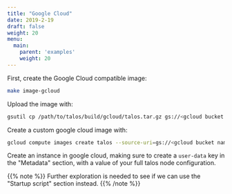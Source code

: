 ```yaml
---
title: "Google Cloud"
date: 2019-2-19
draft: false
weight: 20
menu:
  main:
    parent: 'examples'
    weight: 20
---
```


First, create the Google Cloud compatible image:

```bash
make image-gcloud
```

Upload the image with:

```bash
gsutil cp /path/to/talos/build/gcloud/talos.tar.gz gs://<gcloud bucket name>
```

Create a custom google cloud image with:

 ```bash
gcloud compute images create talos --source-uri=gs://<gcloud bucket name>/talos.tar.gz --guest-os-features=VIRTIO_SCSI_MULTIQUEUE
```

Create an instance in google cloud, making sure to create a `user-data` key in the "Metadata" section, with a value of your full talos node configuration.

{{% note %}} Further exploration is needed to see if we can use the "Startup script" section instead. {{% /note %}}

